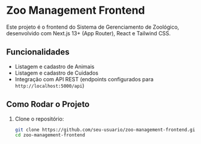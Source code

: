 # Zoo Management Frontend

Este projeto é o frontend do Sistema de Gerenciamento de Zoológico, desenvolvido com Next.js 13+ (App Router), React e Tailwind CSS.

## Funcionalidades 

- Listagem e cadastro de Animais  
- Listagem e cadastro de Cuidados  
- Integração com API REST (endpoints configurados para `http://localhost:5000/api`)

## Como Rodar o Projeto

1. Clone o repositório:
   ```bash
   git clone https://github.com/seu-usuario/zoo-management-frontend.git
   cd zoo-management-frontend
